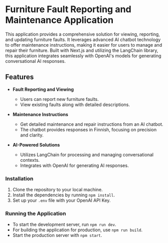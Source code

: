 # Furniture Fault Reporting and Maintenance Application

This application provides a comprehensive solution for viewing, reporting, and updating furniture faults. It leverages advanced AI chatbot technology to offer maintenance instructions, making it easier for users to manage and repair their furniture. Built with Next.js and utilizing the LangChain library, this application integrates seamlessly with OpenAI's models for generating conversational AI responses.

## Features

- **Fault Reporting and Viewing**
  - Users can report new furniture faults.
  - View existing faults along with detailed descriptions.

- **Maintenance Instructions**
  - Get detailed maintenance and repair instructions from an AI chatbot.
  - The chatbot provides responses in Finnish, focusing on precision and clarity.

- **AI-Powered Solutions**
  - Utilizes LangChain for processing and managing conversational contexts.
  - Integrates with OpenAI for generating AI responses.

### Installation

1. Clone the repository to your local machine.
2. Install the dependencies by running `npm install`.
3. Set up your `.env` file with your OpenAI API Key.

### Running the Application

- To start the development server, run `npm run dev`.
- For building the application for production, use `npm run build`.
- Start the production server with `npm start`.
